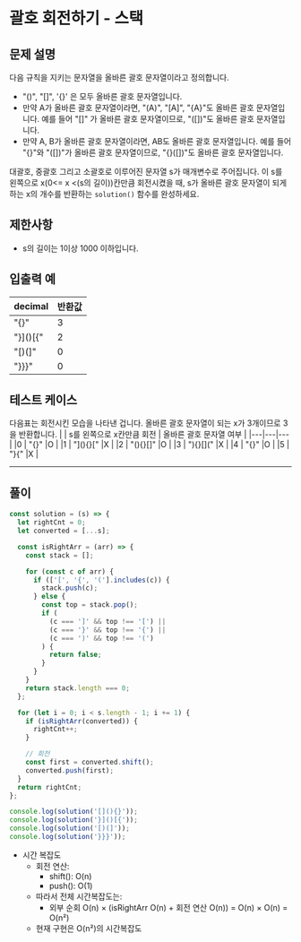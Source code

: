 # 괄호 회전하기 - 스택

## 문제 설명

다음 규칙을 지키는 문자열을 올바른 괄호 문자열이라고 정의합니다.

- "()", "[]", '{}' 은 모두 올바른 괄호 문자열입니다.
- 만약 A가 올바른 괄호 문자열이라면, "(A)", "[A]", "{A}"도 올바른 괄호 문자열입니다. 예를 들어 "[]" 가 올바른 괄호 문자열이므로, "([])"도 올바른 괄호 문자열입니다.
- 만약 A, B가 올바른 괄호 문자열이라면, AB도 올바른 괄호 문자열입니다. 예를 들어 "{}"와 "([])"가 올바른 괄호 문자열이므로, "{}([])"도 올바른 괄호 문자열입니다.

대괄호, 중괄호 그리고 소괄호로 이루어진 문자열 s가 매개변수로 주어집니다. 이 s를 왼쪽으로 x(0<= x <(s의 길이))칸만큼 회전시켰을 때, s가 올바른 괄호 문자열이 되게하는 x의 개수를 반환하는 `solution()` 함수를 완성하세요.

## 제한사항

- s의 길이는 1이상 1000 이하입니다.

## 입출력 예

| decimal  | 반환값 |
| -------- | ------ |
| "[](){}" | 3      |
| "}]()[{" | 2      |
| "[)(]"   | 0      |
| "}}}"    | 0      |

## 테스트 케이스

다음표는 회전시킨 모습을 나타낸 겁니다. 올바른 괄호 문자열이 되는 x가 3개이므로 3을 반환합니다.
| | s를 왼쪽으로 x칸만큼 회전 | 올바른 괄호 문자열 여부 |
|---|---|---|
|0 | "[](){}" |O |
|1 | "](){}[" |X |
|2 | "(){}[]" |O |
|3 | "){}[](" |X |
|4 | "{}[]()" |O |
|5 | "}[](){" |X |

---

## 풀이

```js
const solution = (s) => {
  let rightCnt = 0;
  let converted = [...s];

  const isRightArr = (arr) => {
    const stack = [];

    for (const c of arr) {
      if (['[', '{', '('].includes(c)) {
        stack.push(c);
      } else {
        const top = stack.pop();
        if (
          (c === ']' && top !== '[') ||
          (c === '}' && top !== '{') ||
          (c === ')' && top !== '(')
        ) {
          return false;
        }
      }
    }
    return stack.length === 0;
  };

  for (let i = 0; i < s.length - 1; i += 1) {
    if (isRightArr(converted)) {
      rightCnt++;
    }

    // 회전
    const first = converted.shift();
    converted.push(first);
  }
  return rightCnt;
};

console.log(solution('[](){}'));
console.log(solution('}]()[{'));
console.log(solution('[)(]'));
console.log(solution('}}}'));
```

- 시간 복잡도
  - 회전 연산:
    - shift(): O(n)
    - push(): O(1)
  - 따라서 전체 시간복잡도는:
    - 외부 순회 O(n) × (isRightArr O(n) + 회전 연산 O(n))
      = O(n) × O(n)
      = O(n²)
  - 현재 구현은 O(n²)의 시간복잡도

